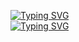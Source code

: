 [![Typing SVG](https://readme-typing-svg.herokuapp.com?color=%2336BCF7&lines=Как+работать+с+нашим+кодом)](https://git.io/typing-svg)
<br>
[![Typing SVG](https://readme-typing-svg.herokuapp.com?color=%2336BCF7&lines=1+.+запустить+код)](https://git.io/typing-svg)
